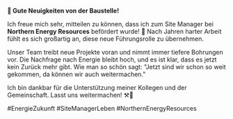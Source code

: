 **📢 Gute Neuigkeiten von der Baustelle!**

Ich freue mich sehr, mitteilen zu können, dass ich zum Site Manager bei **Northern Energy Resources** befördert wurde! 🚧 Nach Jahren harter Arbeit fühlt es sich großartig an, diese neue Führungsrolle zu übernehmen.

Unser Team treibt neue Projekte voran und nimmt immer tiefere Bohrungen vor. Die Nachfrage nach Energie bleibt hoch, und es ist klar, dass es jetzt kein Zurück mehr gibt. Wie man so schön sagt: "Jetzt sind wir schon so weit gekommen, da können wir auch weitermachen."

Ich bin dankbar für die Unterstützung meiner Kollegen und der Gemeinschaft. Lasst uns weitermachen! ⚒️💪

#EnergieZukunft #SiteManagerLeben #NorthernEnergyResources
